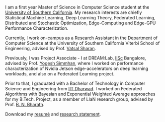 I am a first year Master of Science in Computer Science student at the <a href="https://www.cs.usc.edu/">University of Southern California</a>. My research interests are chiefly Statistical Machine Learning, Deep Learning Theory, Federated Learning, Distributed and Stochastic Optimization, Edge-Computing and Edge-GPU Performance Characterization.

Currently, I work on-campus as a Research Assistant in the Department of Computer Science at the University of Southern California Viterbi School of Engineering, advised by Prof. <a href="https://vatsalsharan.github.io/">Vatsal Sharan</a>.

Previously, I was Project Associate - I at DREAM:Lab, <a href="https://iisc.ac.in/">IISc</a> Bangalore, advised by Prof. <a href="http://cds.iisc.ac.in/faculty/simmhan/">Yogesh Simmhan</a>, where I worked on performance characterization of Nvidia Jetson edge-accelerators on deep learning workloads, and also on a Federated Learning project.

Prior to that, I graduated with a Bachelor of Technology in Computer Science and Engineering from <a href="https://www.iitdh.ac.in/">IIT Dharwad</a>. I worked on Federated Algorithms with Bayesian and Exponential Weighted Average approaches for my B.Tech. Project, as a member of LIaN research group, advised by Prof. <a href="https://bnbharath.wordpress.com/">B. N. Bharath</a>.

 Download my <a href="https://ksanu1998.github.io/uploads/Sai_Anuroop_Kesanapalli_Resume.pdf">resumé</a> and <a href="https://ksanu1998.github.io/uploads/Sai_Anuroop_Kesanapalli_Research_Statement.pdf">research statement</a>.
